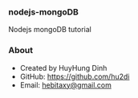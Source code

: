 ### nodejs-mongoDB
Nodejs mongoDB tutorial

### About
- Created by HuyHung Dinh
- GitHub: https://github.com/hu2di
- Email: hebitaxy@gmail.com
